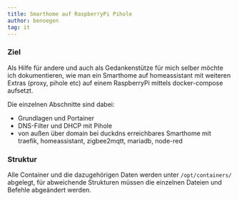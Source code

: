 ```yaml
---
title: Smarthome auf RaspberryPi Pihole
author: benoegen
tag: it
---
```

### Ziel

Als Hilfe für andere und auch als Gedankenstütze für mich selber möchte ich dokumentieren, wie man ein Smarthome auf homeassistant mit weiteren Extras (proxy, pihole etc) auf einem RaspberryPi mittels docker-compose aufsetzt.

Die einzelnen Abschnitte sind dabei:

  - Grundlagen und Portainer
  - DNS-Filter und DHCP mit Pihole
  - von außen über domain bei duckdns erreichbares Smarthome mit traefik, homeassistant, zigbee2mqtt, mariadb, node-red

### Struktur

Alle Container und die dazugehörigen Daten werden unter `/opt/containers/` abgelegt, für abweichende Strukturen müssen die einzelnen Dateien und Befehle abgeändert werden.

